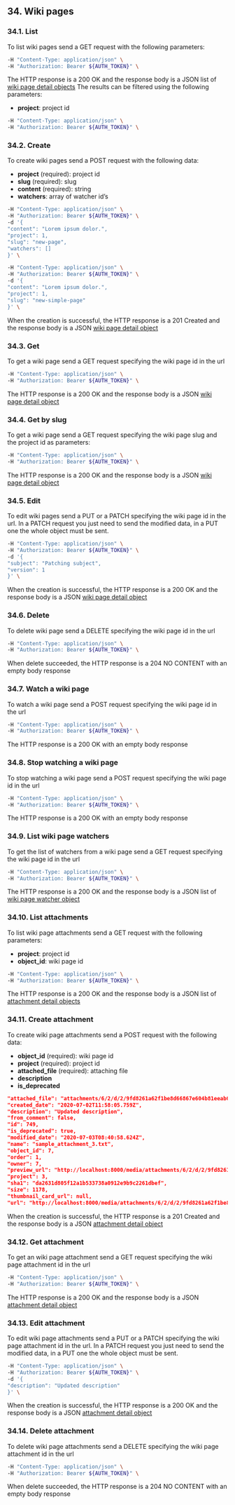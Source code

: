 ## 34. Wiki pages

### 34.1. List

To list wiki pages send a GET request with the following parameters:

```bash
-H "Content-Type: application/json" \
-H "Authorization: Bearer ${AUTH_TOKEN}" \
```

The HTTP response is a 200 OK and the response body is a JSON list of [wiki page detail objects](https://docs.taiga.io/api.html#object-wiki-detail)
The results can be filtered using the following parameters:

- **project**: project id

```bash
-H "Content-Type: application/json" \
-H "Authorization: Bearer ${AUTH_TOKEN}" \
```

### 34.2. Create

To create wiki pages send a POST request with the following data:

- **project** (required): project id
- **slug** (required): slug
- **content** (required): string
- **watchers**: array of watcher id’s

```bash
-H "Content-Type: application/json" \
-H "Authorization: Bearer ${AUTH_TOKEN}" \
-d '{
"content": "Lorem ipsum dolor.",
"project": 1,
"slug": "new-page",
"watchers": []
}' \
```

```bash
-H "Content-Type: application/json" \
-H "Authorization: Bearer ${AUTH_TOKEN}" \
-d '{
"content": "Lorem ipsum dolor.",
"project": 1,
"slug": "new-simple-page"
}' \
```

When the creation is successful, the HTTP response is a 201 Created and the response body is a JSON [wiki page detail object](https://docs.taiga.io/api.html#object-wiki-detail)

### 34.3. Get

To get a wiki page send a GET request specifying the wiki page id in the url

```bash
-H "Content-Type: application/json" \
-H "Authorization: Bearer ${AUTH_TOKEN}" \
```

The HTTP response is a 200 OK and the response body is a JSON [wiki page detail object](https://docs.taiga.io/api.html#object-wiki-detail)

### 34.4. Get by slug

To get a wiki page send a GET request specifying the wiki page slug and the project id as parameters:

```bash
-H "Content-Type: application/json" \
-H "Authorization: Bearer ${AUTH_TOKEN}" \
```

The HTTP response is a 200 OK and the response body is a JSON [wiki page detail object](https://docs.taiga.io/api.html#object-wiki-detail)

### 34.5. Edit

To edit wiki pages send a PUT or a PATCH specifying the wiki page id in the url.
In a PATCH request you just need to send the modified data, in a PUT one the whole object must be sent.

```bash
-H "Content-Type: application/json" \
-H "Authorization: Bearer ${AUTH_TOKEN}" \
-d '{
"subject": "Patching subject",
"version": 1
}' \
```

When the creation is successful, the HTTP response is a 200 OK and the response body is a JSON [wiki page detail object](https://docs.taiga.io/api.html#object-wiki-detail)

### 34.6. Delete

To delete wiki page send a DELETE specifying the wiki page id in the url

```bash
-H "Content-Type: application/json" \
-H "Authorization: Bearer ${AUTH_TOKEN}" \
```

When delete succeeded, the HTTP response is a 204 NO CONTENT with an empty body response

### 34.7. Watch a wiki page

To watch a wiki page send a POST request specifying the wiki page id in the url

```bash
-H "Content-Type: application/json" \
-H "Authorization: Bearer ${AUTH_TOKEN}" \
```

The HTTP response is a 200 OK with an empty body response

### 34.8. Stop watching a wiki page

To stop watching a wiki page send a POST request specifying the wiki page id in the url

```bash
-H "Content-Type: application/json" \
-H "Authorization: Bearer ${AUTH_TOKEN}" \
```

The HTTP response is a 200 OK with an empty body response

### 34.9. List wiki page watchers

To get the list of watchers from a wiki page send a GET request specifying the wiki page id in the url

```bash
-H "Content-Type: application/json" \
-H "Authorization: Bearer ${AUTH_TOKEN}" \
```

The HTTP response is a 200 OK and the response body is a JSON list of [wiki page watcher object](https://docs.taiga.io/api.html#object-wiki-watcher-detail)

### 34.10. List attachments

To list wiki page attachments send a GET request with the following parameters:

- **project**: project id
- **object_id**: wiki page id

```bash
-H "Content-Type: application/json" \
-H "Authorization: Bearer ${AUTH_TOKEN}" \
```

The HTTP response is a 200 OK and the response body is a JSON list of [attachment detail objects](https://docs.taiga.io/api.html#object-attachment-detail)

### 34.11. Create attachment

To create wiki page attachments send a POST request with the following data:

- **object_id** (required): wiki page id
- **project** (required): project id
- **attached_file** (required): attaching file
- **description**
- **is_deprecated**

```json
"attached_file": "attachments/6/2/d/2/9fd8261a62f1be8d66867e604b81eeab08e4e28382c23f1ca8e5e7d90c49/sample_attachment_3.txt",
"created_date": "2020-07-02T11:58:05.759Z",
"description": "Updated description",
"from_comment": false,
"id": 749,
"is_deprecated": true,
"modified_date": "2020-07-03T08:40:58.624Z",
"name": "sample_attachment_3.txt",
"object_id": 7,
"order": 1,
"owner": 7,
"preview_url": "http://localhost:8000/media/attachments/6/2/d/2/9fd8261a62f1be8d66867e604b81eeab08e4e28382c23f1ca8e5e7d90c49/sample_attachment_3.txt",
"project": 3,
"sha1": "da2631d805f12a1b533738a0912e9b9c2261dbef",
"size": 1178,
"thumbnail_card_url": null,
"url": "http://localhost:8000/media/attachments/6/2/d/2/9fd8261a62f1be8d66867e604b81eeab08e4e28382c23f1ca8e5e7d90c49/sample_attachment_3.txt"
```

When the creation is successful, the HTTP response is a 201 Created and the response body is a JSON [attachment detail object](https://docs.taiga.io/api.html#object-attachment-detail)

### 34.12. Get attachment

To get an wiki page attachment send a GET request specifying the wiki page attachment id in the url

```bash
-H "Content-Type: application/json" \
-H "Authorization: Bearer ${AUTH_TOKEN}" \
```

The HTTP response is a 200 OK and the response body is a JSON [attachment detail object](https://docs.taiga.io/api.html#object-attachment-detail)

### 34.13. Edit attachment

To edit wiki page attachments send a PUT or a PATCH specifying the wiki page attachment id in the url.
In a PATCH request you just need to send the modified data, in a PUT one the whole object must be sent.

```bash
-H "Content-Type: application/json" \
-H "Authorization: Bearer ${AUTH_TOKEN}" \
-d '{
"description": "Updated description"
}' \
```

When the creation is successful, the HTTP response is a 200 OK and the response body is a JSON [attachment detail object](https://docs.taiga.io/api.html#object-attachment-detail)

### 34.14. Delete attachment

To delete wiki page attachments send a DELETE specifying the wiki page attachment id in the url

```bash
-H "Content-Type: application/json" \
-H "Authorization: Bearer ${AUTH_TOKEN}" \
```

When delete succeeded, the HTTP response is a 204 NO CONTENT with an empty body response
